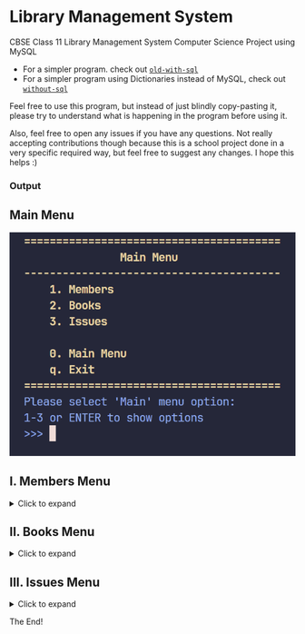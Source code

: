 # Library Management System
CBSE Class 11 Library Management System Computer Science Project using MySQL
- For a simpler program. check out [`old-with-sql`](https://github.com/WitherredAway/library-management-system/tree/old-with-sql)
- For a simpler program using Dictionaries instead of MySQL, check out [`without-sql`](https://github.com/WitherredAway/library-management-system/tree/without-sql)

Feel free to use this program, but instead of just blindly copy-pasting it, please try to understand what is happening in the program before using it.

Also, feel free to open any issues if you have any questions. Not really accepting contributions though because this is a school project done in a very specific required way, but feel free to suggest any changes. I hope this helps :)

### Output
## Main Menu
![main menu](outputs/main_menu.png)
## I. Members Menu
<details>
  <summary>Click to expand</summary>

> ### 1. View All Members
> ![option](outputs/members/1.png)

> ### 2. Search Members
> ![option](outputs/members/2.png)

> ### 3. View Member Details
> ![option](outputs/members/3.png)

> ### 4. Add Member
> ![option](outputs/members/4.png)

> ### 5. Edit Member Details
> ![option](outputs/members/5.png)

> ### 6. Remove Member
> ![option](outputs/members/6.png)
</details>

## II. Books Menu
<details>
  <summary>Click to expand</summary>

> ### 1. View Inventory
> ![option](outputs/books/1.png)

> ### 2. Search Books
> ![option](outputs/books/2.png)

> ### 3. View Book Details
> ![option](outputs/books/3.png)

> ### 4. Add Book
> ![option](outputs/books/4.png)

> ### 5. Edit Book Details
> ![option](outputs/books/5.png)

> ### 6. Remove Book
> ![option](outputs/books/6.png)
</details>

## III. Issues Menu
<details>
  <summary>Click to expand</summary>

> ### 1. View Issued Books
> ![option](outputs/issues/1.png)

> ### 2. Issue Book
> ![option](outputs/issues/2.png)

> ### 3. Un-Issue
> ![option](outputs/issues/3.png)
</details>

The End!

